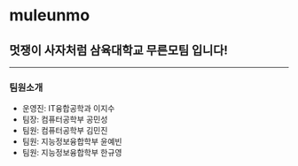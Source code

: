 # muleunmo
## 멋쟁이 사자처럼 삼육대학교 무른모팀 입니다! 
***
### 팀원소개
* 운영진: IT융합공학과 이지수
* 팀장: 컴퓨터공학부 공민성
* 팀원: 컴퓨터공학부 김민진
* 팀원: 지능정보융합학부 윤예빈
* 팀원: 지능정보융합학부 한규영